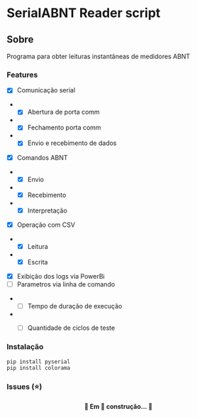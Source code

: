# SerialABNT Reader script

## Sobre
Programa para obter leituras instantâneas de medidores ABNT

### Features
- [X] Comunicação serial
- - [X] Abertura de porta comm
- - [X] Fechamento porta comm
- - [X] Envio e recebimento de dados 
- [X] Comandos ABNT
- - [X] Envio
- - [X] Recebimento
- - [X] Interpretação
- [X] Operação com CSV
- - [X] Leitura
- - [X] Escrita
- [X] Exibição dos logs via PowerBi
- [ ] Parametros via linha de comando
- - [ ] Tempo de duração de execução
- - [ ] Quantidade de ciclos de teste


### Instalação
```bash
pip install pyserial
pip install colorama
```

### Issues (⭐)

<h4 align="center"> 
	🚧  Em 🚀 construção...  🚧
</h4>